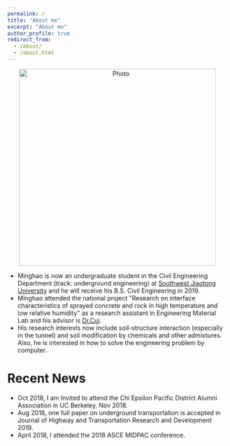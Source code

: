 ```yaml
---
permalink: /
title: "About me"
excerpt: "About me"
author_profile: true
redirect_from: 
  - /about/
  - /about.html
---
```


<p align="center">
  <img src="https://goatman1.github.io/files/minghaochen.png?raw=true" alt="Photo" style="width: 450px;"/> 
</p>

* Minghao is now an undergraduate student in the Civil Engineering Department (track: underground engineering) at [Southwest Jiaotong University](https://english.swjtu.edu.cn/) and he will receive his B.S. Civil Engineering in 2019.
* Minghao attended the national project "Research on interface characteristics of sprayed concrete and rock in high temperature and low relative humidity" as a research assistant in Engineering Material Lab and his advisor is [Dr.Cui](http://userweb.swjtu.edu.cn/Userweb/cuishengai/english.html).
* His research interests now include soil-structure interaction (especially in the tunnel) and soil modification by chemicals and other admixtures. Also, he is interested in how to solve the engineering problem by computer.

# Recent News

* Oct 2018, I am Invited to attend the Chi Epsilon Pacific District Alumni Association in UC Berkeley, Nov 2018. 
* Aug 2018, one full paper on underground transportation is accepted in Journal of Highway and Transportation Research and Development 2019.
* April 2018, I attended the 2018 ASCE MIDPAC conference.


